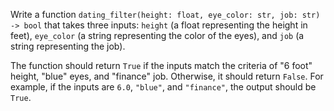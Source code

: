 Write a function `dating_filter(height: float, eye_color: str, job: str) -> bool` that takes three inputs: `height` (a float representing the height in feet), `eye_color` (a string representing the color of the eyes), and `job` (a string representing the job). 

The function should return `True` if the inputs match the criteria of "6 foot" height, "blue" eyes, and "finance" job. Otherwise, it should return `False`. For example, if the inputs are `6.0`, `"blue"`, and `"finance"`, the output should be `True`.
